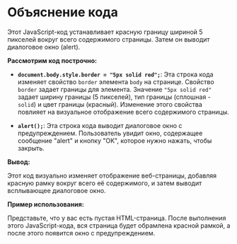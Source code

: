 # Объяснение кода

Этот JavaScript-код устанавливает красную границу шириной 5 пикселей вокруг всего содержимого страницы.  Затем он выводит диалоговое окно (alert).

**Рассмотрим код построчно:**

* **`document.body.style.border = "5px solid red";`**: Эта строка кода изменяет свойство `border` элемента `body` на странице.  Свойство `border` задает границы для элемента.  Значение `"5px solid red"` задает ширину границы (5 пикселей), тип границы (сплошная - `solid`) и цвет границы (красный). Изменение этого свойства повлияет на визуальное отображение всего содержимого страницы.

* **`alert();`**: Эта строка кода выводит диалоговое окно с предупреждением.  Пользователь увидит окно, содержащее сообщение "alert" и кнопку "OK", которое нужно нажать, чтобы закрыть.

**Вывод:**

Этот код визуально изменяет отображение веб-страницы, добавляя красную рамку вокруг всего её содержимого, и затем выводит всплывающее диалоговое окно.


**Пример использования:**

Представьте, что у вас есть пустая HTML-страница. После выполнения этого JavaScript-кода, вся страница будет обрамлена красной рамкой, а после этого появится окно с предупреждением.